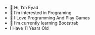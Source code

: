 - 👋 Hi, I’m Eyad
- 👀 I’m interested in Programing
- 🌱 I Love Programming And Play Games
- 🌱 I’m currently learning Bootstrab
- I Have 11 Years Old
